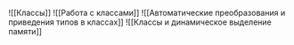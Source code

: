 ![[Классы]]
![[Работа с классами]]
![[Автоматические преобразования и приведения типов в классах]]
![[Классы и динамическое выделение памяти]]